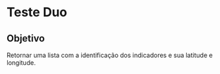# Teste Duo

## Objetivo
Retornar uma lista com a identificação dos indicadores e sua latitude e longitude.